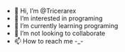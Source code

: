 - 👋 Hi, I’m @Tricerarex
- 👀 I’m interested in programing
- 🌱 I’m currently learning programing
- 💞️ I’m not looking to collaborate
- 📫 How to reach me -_-

<!---
Tricerarex/Tricerarex is a ✨ special ✨ repository because its `README.md` (this file) appears on your GitHub profile.
You can click the Preview link to take a look at your changes.
--->
